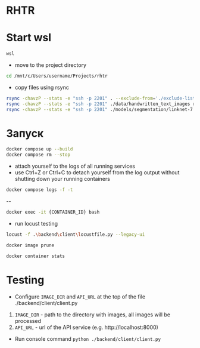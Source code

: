 # RHTR

# Start wsl

```bash
wsl
```

- move to the project directory

```bash
cd /mnt/c/Users/username/Projects/rhtr
```

- copy files using rsync

```bash
rsync -chavzP --stats -e "ssh -p 2201" . --exclude-from='./exclude-list.txt' rzaripov@api.statanly.com:/storage/rzaripov/rhtr
rsync -chavzP --stats -e "ssh -p 2201" ./data/handwritten_text_images rzaripov@api.statanly.com:/storage/rzaripov/rhtr/data
rsync -chavzP --stats -e "ssh -p 2201" ./models/segmentation/linknet-7.onnx rzaripov@api.statanly.com:/storage/rzaripov/rhtr/models/segmentation
```

# Запуск

```bash
docker compose up --build
docker compose rm --stop 
```

- attach yourself to the logs of all running services
- use Ctrl+Z or Ctrl+C to detach yourself from the log output without shutting down your running containers

```bash
docker compose logs -f -t 
```

--

```bash
docker exec -it {CONTAINER_ID} bash
```

- run locust testing

```bash
locust -f .\backend\client\locustfile.py --legacy-ui
```

```bash
docker image prune
```

```bash
docker container stats
```

# Testing

- Configure `IMAGE_DIR` and `API_URL` at the top of the file ./backend/client/client.py

1. `IMAGE_DIR` - path to the directory with images, all images will be processed
2. `API_URL` - url of the API service (e.g. http://localhost:8000)

- Run console command `python ./backend/client/client.py` 


